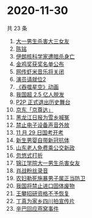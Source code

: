 # 2020-11-30

共 23 条

<!-- BEGIN -->
<!-- 最后更新时间 Mon Nov 30 2020 17:04:05 GMT+0800 (CST) -->
1. [大一男生杀害大三女友](https://www.zhihu.com/search?q=锦江学院)
1. [陈铭](https://www.zhihu.com/search?q=陈铭)
1. [伊朗核科学家遭暗杀身亡](https://www.zhihu.com/search?q=伊朗核科学家)
1. [金鸡奖获奖名单公布](https://www.zhihu.com/search?q=金鸡奖)
1. [网传虾米音乐将关闭](https://www.zhihu.com/search?q=虾米音乐)
1. [演员请就位2](https://www.zhihu.com/search?q=演员请就位2)
1. [《吞噬星空》动画](https://www.zhihu.com/search?q=吞噬星空)
1. [我国超 2.5 亿人脱发](https://www.zhihu.com/search?q=脱发)
1. [P2P 正式退出历史舞台](https://www.zhihu.com/search?q=P2P)
1. [京东「京尊达」](https://www.zhihu.com/search?q=京尊达)
1. [黑龙江日报为雪乡喊冤](https://www.zhihu.com/search?q=雪乡烤肠)
1. [禁止电子设备声音外放](https://www.zhihu.com/search?q=上海地铁)
1. [11 月 29 日国考开考](https://www.zhihu.com/search?q=国考)
1. [新生男婴自带新冠抗体](https://www.zhihu.com/search?q=新冠抗体)
1. [山东老人免费乘公交新政](https://www.zhihu.com/search?q=老人免费乘公交车)
1. [忽悠式打折](https://www.zhihu.com/search?q=忽悠式打折)
1. [锦江学院大一男生杀害女友](https://www.zhihu.com/search?q=锦江学院)
1. [肖战粉丝录音](https://www.zhihu.com/search?q=肖战录音 )
1. [农妇勒死施暴男子属正当防卫](https://www.zhihu.com/search?q=农妇勒死男子)
1. [我国将禁止进口固体废物](https://www.zhihu.com/search?q=固体废物)
1. [王攀招研资格不予恢复](https://www.zhihu.com/search?q=王攀)
1. [丁真为家乡四川拍宣传片](https://www.zhihu.com/search?q=丁真)
1. [辛巴回应燕窝事件](https://www.zhihu.com/search?q=辛巴燕窝)
<!-- END -->
